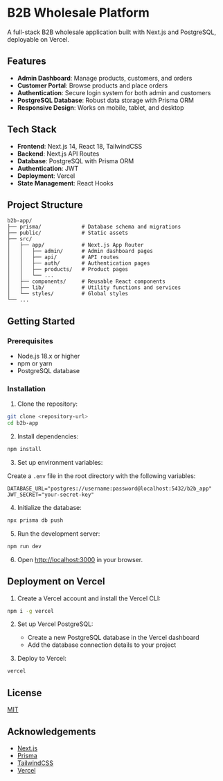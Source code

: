 # B2B Wholesale Platform

A full-stack B2B wholesale application built with Next.js and PostgreSQL, deployable on Vercel.

## Features

- **Admin Dashboard**: Manage products, customers, and orders
- **Customer Portal**: Browse products and place orders
- **Authentication**: Secure login system for both admin and customers
- **PostgreSQL Database**: Robust data storage with Prisma ORM
- **Responsive Design**: Works on mobile, tablet, and desktop

## Tech Stack

- **Frontend**: Next.js 14, React 18, TailwindCSS
- **Backend**: Next.js API Routes
- **Database**: PostgreSQL with Prisma ORM
- **Authentication**: JWT
- **Deployment**: Vercel
- **State Management**: React Hooks

## Project Structure

```
b2b-app/
├── prisma/             # Database schema and migrations
├── public/             # Static assets
├── src/
│   ├── app/            # Next.js App Router
│   │   ├── admin/      # Admin dashboard pages
│   │   ├── api/        # API routes
│   │   ├── auth/       # Authentication pages
│   │   ├── products/   # Product pages
│   │   └── ...
│   ├── components/     # Reusable React components
│   ├── lib/            # Utility functions and services
│   └── styles/         # Global styles
└── ...
```

## Getting Started

### Prerequisites

- Node.js 18.x or higher
- npm or yarn
- PostgreSQL database

### Installation

1. Clone the repository:

```bash
git clone <repository-url>
cd b2b-app
```

2. Install dependencies:

```bash
npm install
```

3. Set up environment variables:

Create a `.env` file in the root directory with the following variables:

```
DATABASE_URL="postgres://username:password@localhost:5432/b2b_app"
JWT_SECRET="your-secret-key"
```

4. Initialize the database:

```bash
npx prisma db push
```

5. Run the development server:

```bash
npm run dev
```

6. Open [http://localhost:3000](http://localhost:3000) in your browser.

## Deployment on Vercel

1. Create a Vercel account and install the Vercel CLI:

```bash
npm i -g vercel
```

2. Set up Vercel PostgreSQL:
   - Create a new PostgreSQL database in the Vercel dashboard
   - Add the database connection details to your project

3. Deploy to Vercel:

```bash
vercel
```

## License

[MIT](LICENSE)

## Acknowledgements

- [Next.js](https://nextjs.org/)
- [Prisma](https://prisma.io/)
- [TailwindCSS](https://tailwindcss.com/)
- [Vercel](https://vercel.com/)
